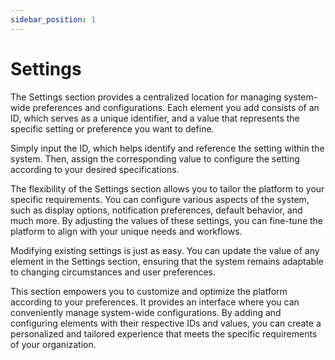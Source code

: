 ```yaml
---
sidebar_position: 1
---
```


# Settings

The Settings section provides a centralized location for managing system-wide preferences and configurations. Each element you add consists of an ID, which serves as a unique identifier, and a value that represents the specific setting or preference you want to define.

Simply input the ID, which helps identify and reference the setting within the system. Then, assign the corresponding value to configure the setting according to your desired specifications.

The flexibility of the Settings section allows you to tailor the platform to your specific requirements. You can configure various aspects of the system, such as display options, notification preferences, default behavior, and much more. By adjusting the values of these settings, you can fine-tune the platform to align with your unique needs and workflows.

Modifying existing settings is just as easy. You can update the value of any element in the Settings section, ensuring that the system remains adaptable to changing circumstances and user preferences.

This section empowers you to customize and optimize the platform according to your preferences. It provides an interface where you can conveniently manage system-wide configurations. By adding and configuring elements with their respective IDs and values, you can create a personalized and tailored experience that meets the specific requirements of your organization.
